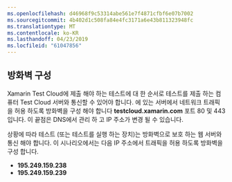 ```yaml
---
ms.openlocfilehash: d46968f9c53314abe561e7f4871cfbf6e07b7002
ms.sourcegitcommit: 4b402d1c508fa84e4fc3171a6e43b811323948fc
ms.translationtype: MT
ms.contentlocale: ko-KR
ms.lasthandoff: 04/23/2019
ms.locfileid: "61047856"
---
```

## <a name="firewall-configuration"></a>방화벽 구성

Xamarin Test Cloud에 제출 해야 하는 테스트에 대 한 순서로 테스트를 제출 하는 컴퓨터 Test Cloud 서버와 통신할 수 있어야 합니다. 에 있는 서버에서 네트워크 트래픽을 허용 하도록 방화벽을 구성 해야 합니다 **testcloud.xamarin.com** 포트 80 및 443입니다. 이 끝점은 DNS에서 관리 하 고 IP 주소가 변경 될 수 있습니다. 

상황에 따라 테스트 (또는 테스트를 실행 하는 장치)는 방화벽으로 보호 하는 웹 서버와 통신 해야 합니다. 이 시나리오에서는 다음 IP 주소에서 트래픽을 허용 하도록 방화벽을 구성 합니다.

* **195.249.159.238**
* **195.249.159.239**
